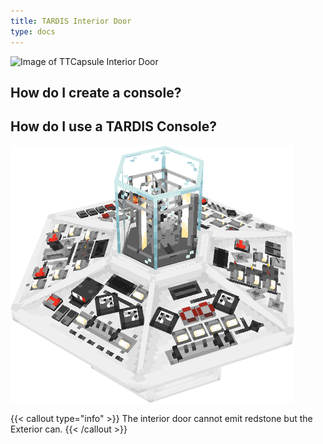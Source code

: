 ```yaml
---
title: TARDIS Interior Door
type: docs
---
```


![Image of TTCapsule Interior Door](images/tardis_interior_door.png)


## How do I create a console?



## How do I use a TARDIS Console?


![Default Console](images/console/console.png)

{{< callout type="info" >}}
  The interior door cannot emit redstone but the Exterior can.
{{< /callout >}}